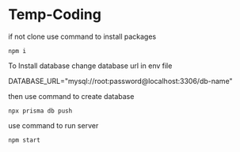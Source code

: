 # Temp-Coding

if not clone use command to install packages
```
npm i 
```
To Install database change database url in env file

DATABASE_URL="mysql://root:password@localhost:3306/db-name"

then use command to create database
```
npx prisma db push 
```

use command to run server
```
npm start 
```
